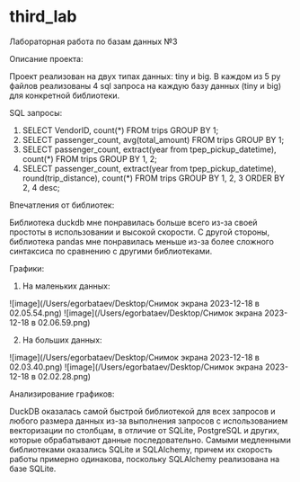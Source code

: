 # third_lab

Лабораторная работа по базам данных №3

Описание проекта:

Проект реализован на двух типах данных: tiny и big. В каждом из 5 py файлов реализованы 4 sql запроса на каждую базу данных (tiny и big) для конкретной библиотеки.

SQL запросы:

1. SELECT VendorID, count(*) FROM trips GROUP BY 1;
2. SELECT passenger_count, avg(total_amount) FROM trips GROUP BY 1;
3. SELECT passenger_count, extract(year from tpep_pickup_datetime), count(*) FROM trips GROUP BY 1, 2;
4. SELECT passenger_count, extract(year from tpep_pickup_datetime), round(trip_distance), count(*)
     FROM trips GROUP BY 1, 2, 3 ORDER BY 2, 4 desc;

Впечатления от библиотек:

Библиотека duckdb мне понравилась больше всего из-за своей простоты в использовании и высокой скорости. С другой стороны, библиотека pandas мне понравилась меньше из-за более сложного синтаксиса по сравнению с другими библиотеками.

Графики:

1) На маленьких данных:

![image](/Users/egorbataev/Desktop/Снимок экрана 2023-12-18 в 02.05.54.png)
![image](/Users/egorbataev/Desktop/Снимок экрана 2023-12-18 в 02.06.59.png)

2) На больших данных:

![image](/Users/egorbataev/Desktop/Снимок экрана 2023-12-18 в 02.03.40.png)
![image](/Users/egorbataev/Desktop/Снимок экрана 2023-12-18 в 02.02.28.png)


Анализирование графиков:

DuckDB оказалась самой быстрой библиотекой для всех запросов и любого размера данных из-за выполнения запросов с использованием векторизации по столбцам, в отличие от SQLite, PostgreSQL и других, которые обрабатывают данные последовательно. Самыми медленными библиотеками оказались SQLite и SQLAlchemy, причем их скорость работы примерно одинакова, поскольку SQLAlchemy реализована на базе SQLite.